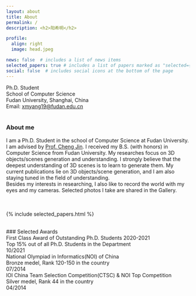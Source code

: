 ```yaml
---
layout: about
title: About
permalink: /
description: <h2>阳希明</h2>

profile:
  align: right
  image: head.jpeg

news: false  # includes a list of news items
selected_papers: true # includes a list of papers marked as "selected={true}"
social: false  # includes social icons at the bottom of the page
---
```


Ph.D. Student  
School of Computer Science  
Fudan University, Shanghai, China  
Email: xmyang19@fudan.edu.cn  
<br/> 
### About me
I am a Ph.D. Student in the school of Computer Science at Fudan University. I am advised by [Prof. Cheng Jin](https://faculty.fudan.edu.cn/jc/zh_CN/index.htm). I received my B.S. (with honors) in Computer Science from Fudan University. My researches focus on 3D objects/scenes generation and understanding. I strongly believe that the deepest understanding of 3D scenes is to learn to generate them. My current publications lie on 3D objects/scene generation, and I am also staying tuned in the field of understanding.    
Besides my interests in researching, I also like to record the world with my eyes and my cameras. Selected photos I take are shared in the Gallery.
<br/> 
<br/> 
<br/>


{% include selected_papers.html %}

<br/> 
### Selected Awards
<div class="row">
    <div class="col-sm-6 mt-3 mt-md-0">
    First Class Award of Outstanding Ph.D. Students 2020-2021
    </div>
    <div class="col-sm-3 mt-3 mt-md-0">
    Top 15% out of all Ph.D. Students in the Department 
    </div>
    <div class="col-sm-3 mt-3 mt-md-0">
    10/2021
    </div>
</div>

<div class="row">
    <div class="col-sm-6 mt-3 mt-md-0">
    National Olympiad in Informatics(NOI) of China
    </div>
    <div class="col-sm-3 mt-3 mt-md-0">
    Bronze medel, Rank 120-150 in the country
    </div>
    <div class="col-sm-3 mt-3 mt-md-0">
    07/2014
    </div>
</div>

<div class="row">
    <div class="col-sm-6 mt-3 mt-md-0">
    IOI China Team Selection Competition(CTSC) & NOI Top Competition
    </div>
    <div class="col-sm-3 mt-3 mt-md-0">
    Silver medel, Rank 44 in the country
    </div>
    <div class="col-sm-3 mt-3 mt-md-0">
    04/2014
    </div>
</div>

